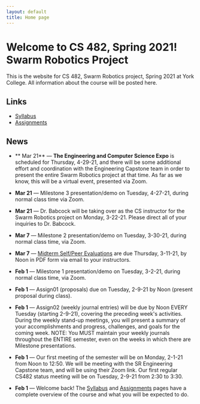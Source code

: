 ```yaml
---
layout: default
title: Home page
---
```


# Welcome to CS 482, Spring 2021!<br>Swarm Robotics Project

This is the website for CS 482, Swarm Robotics project, Spring 2021 at York College.
All information about the course will be posted here.

## Links

* [Syllabus](syllabus.html)
* [Assignments](assign/index.html)

## News

<!--

* **May 4** &mdash; [Final Technical Reports](./assign/finalreport.html) and Team Posters are due Friday, 5-14-21, by Noon in your Google Drive, as well as in PDF form via email to your instructors.

* **May 4** &mdash; [Final Self/Peer Evaluations](./assign/PeerEval-SwarmRobotics-Sp21-final.pdf) are due Friday, 5-14-21, by Noon in PDF form via email to your instructors.

* **Apr 27** &mdash; The Swarm Robotics Project Final Presentation and Demo (MS4) will be Tuesday, 5-11-21, from 5:00pm to 7:00pm via Zoom, in coordinatio with the Engienering Capstone team.  As far as we know, this will be a virtual event, present via Zoom.

* **Apr 27** &mdash; [Draft Technical Reports](./assign/finalreport.html) are due Tuesday, 5-4-21, by Noon in your Google Drive, for review and comment by your instructors.

-->

* ** Mar 21** &mdash; **The Engineering and Computer Science Expo** is scheduled for Thursday, 4-29-21, and there will be some additional effort and coordination with the Engineering Capstone team in order to present the entire Swarm Robotics project at that time.  As far as we know, this will be a virtual event, presented via Zoom.

* **Mar 21** &mdash; Milestone 3 presentation/demo on Tuesday, 4-27-21, during normal class time via Zoom.

* **Mar 21** &mdash; Dr. Babcock will be taking over as the CS instructor for the Swarm Robotics project on Monday, 3-22-21.  Please direct all of your inquiries to Dr. Babcock.

* **Mar 7** &mdash; Milestone 2 presentation/demo on Tuesday, 3-30-21, during normal class time, via Zoom.

* **Mar 7** &mdash; [Midterm Self/Peer Evaluations](./assign/PeerEval-SwarmRobotics-Sp21-midterm.pdf) are due Thursday, 3-11-21, by Noon in PDF form via email to your instructors.

* **Feb 1** &mdash; Milestone 1 presentation/demo on Tuesday, 3-2-21, during normal class time, via Zoom.

* **Feb 1** &mdash; Assign01 (proposals) due on Tuesday, 2-9-21 by Noon (present proposal during class).

* **Feb 1** &mdash; Assign02 (weekly journal entries) will be due by Noon EVERY Tuesday (starting 2-9-21), covering the preceding week's activities.  During the weekly stand-up meetings, you will present a summary of your accomplishments and progress, challenges, and goals for the coming week.  NOTE: You MUST maintain your weekly journals throughout the ENTIRE semester, even on the weeks in which there are Milestone presentations.

* **Feb 1** &mdash; Our first meeting of the semester will be on Monday, 2-1-21 from Noon to 12:50.  We will be meeting with the SR Engineering Capstone team, and will be using their Zoom link.  Our first regular CS482 status meeting will be on Tuesday, 2-9-21 from 2:30 to 3:30.

* **Feb 1** &mdash; Welcome back!  The [Syllabus](syllabus.html) and [Assignments](assign/index.html) pages have a complete overview of the course and what you will be expected to do.

<!-- vim:set wrap: -->
<!-- vim:set linebreak: -->
<!-- vim:set nolist: -->
